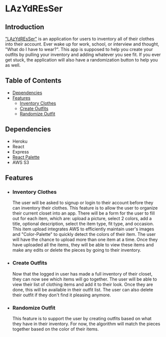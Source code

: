 # LAzYdREsSer
## Introduction

["LAzYdREsSer"](http://lazy-dresser.herokuapp.com/) is an application for users to inventory all of their clothes into their account. Ever wake up for work, school, or interview and thought, "What do I have to wear?". This app is supposed to help you create your outfits by pulling your inventory and adding whatever you see fit. If you ever get stuck, the application will also have a randomization button to help you as well.

## Table of Contents

- [Dependencies](#dependencies)
- [Features](#features)
  - [Inventory Clothes](#inventory-clothes)
  - [Create Outfits](#create-outfits)
  - [Randomize Outfit](#randomize-outfit)



## Dependencies

- Heroku
- React
- Express
- [React Palette](https://www.npmjs.com/package/react-palette)
- AWS S3


## Features

  - ### Inventory Clothes
    The user will be asked to signup or login to their account before they can inventory their clothes. This feature is to allow the user to organize their current closet into an app. There will be a form for the user to fill out for each item, which are: upload a picture, select 2 colors, add a title, optional description, select the item type, fit type, and occasion. This item upload integrates AWS to efficiently maintain user's images and "Color-Palette" to quickly detect the colors of their item. The user will have the chance to upload more than one item at a time. Once they have uploaded all the items, they will be able to view these items and make any edits or delete the pieces by going to their inventory.

  - ### Create Outfits
    Now that the logged in user has made a full inventory of their closet, they can now see which items will go together. The user will be able to view their list of clothing items and add it to their look. Once they are done, this will be available in their outfit list. The user can also delete their outfit if they don't find it pleasing anymore.

  - ### Randomize Outfit
    This feature is to support the user by creating outfits based on what they have in their inventory. For now, the algorithm will match the pieces together based on the color of their items.
